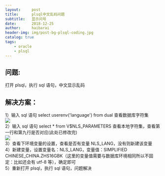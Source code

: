 ```yaml
---
layout:     post
title:      plsql中文乱码问题
subtitle:   显示问号
date:       2018-12-25
author:     haibarai
header-img: img/post-bg-plsql-coding.jpg
catalog: true
tags:
    - oracle
    - plsql
---
```

## 问题:
打开 plsql，执行 sql 语句，中文显示乱码
## 解决方案：
1）输入 sql 语句 select userenv('language') from dual 查看数据库字符集<br>
![](http://pjaw6t3a5.bkt.clouddn.com/Fj1ri_QXYlsjpgVyqsqwEau79qc4.png)<br>
2）输入 sql 语句 select * from V$NLS_PARAMETERS 查看本地字符集，查看第一行和第九行是否对应(此处已修改完)<br>
![](http://pjaw6t3a5.bkt.clouddn.com/FgeCwQ4mqkhHoJchcXliUsseFRlO.png)<br>
3）查看下环境变量的设置，查看是否有变量 NLS_LANG，没有则新建该变量<br>
4）新建变量，设置变量名：NLS_LANG，变量值：SIMPLIFIED CHINESE_CHINA.ZHS16GBK（这里的变量值需要与数据库环境相同所以不固定：比如还会有 utf-8 等），确定即可<br>
5）重新打开 plsql，执行 sql 语句，问题解决

